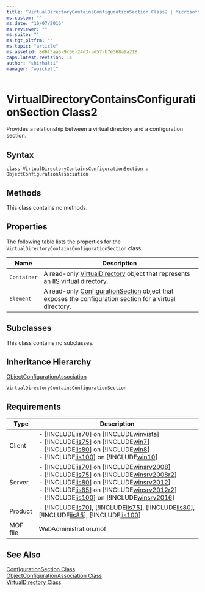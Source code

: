 ```yaml
---
title: "VirtualDirectoryContainsConfigurationSection Class2 | Microsoft Docs"
ms.custom: ""
ms.date: "10/07/2016"
ms.reviewer: ""
ms.suite: ""
ms.tgt_pltfrm: ""
ms.topic: "article"
ms.assetid: 8d6f5aa5-9c66-24d3-ad57-b7e368a9a218
caps.latest.revision: 14
author: "shirhatti"
manager: "wpickett"
---
```

# VirtualDirectoryContainsConfigurationSection Class2
Provides a relationship between a virtual directory and a configuration section.  
  
## Syntax  
  
```vbs  
class VirtualDirectoryContainsConfigurationSection : ObjectConfigurationAssociation  
```  
  
## Methods  
 This class contains no methods.  
  
## Properties  
 The following table lists the properties for the `VirtualDirectoryContainsConfigurationSection` class.  
  
|Name|Description|  
|----------|-----------------|  
|`Container`|A read-only [VirtualDirectory](../wmi-provider/virtualdirectory-class2.md) object that represents an IIS virtual directory.|  
|`Element`|A read-only [ConfigurationSection](../wmi-provider/configurationsection-class1.md) object that exposes the configuration section for a virtual directory.|  
  
## Subclasses  
 This class contains no subclasses.  
  
## Inheritance Hierarchy  
 [ObjectConfigurationAssociation](../wmi-provider/objectconfigurationassociation-class.md)  
  
 `VirtualDirectoryContainsConfigurationSection`  
  
## Requirements  
  
|Type|Description|  
|----------|-----------------|  
|Client|-   [!INCLUDE[iis70](../wmi-provider/includes/iis70-md.md)] on [!INCLUDE[winvista](../wmi-provider/includes/winvista-md.md)]<br />-   [!INCLUDE[iis75](../wmi-provider/includes/iis75-md.md)] on [!INCLUDE[win7](../wmi-provider/includes/win7-md.md)]<br />-   [!INCLUDE[iis80](../wmi-provider/includes/iis80-md.md)] on [!INCLUDE[win8](../wmi-provider/includes/win8-md.md)]<br />-   [!INCLUDE[iis100](../wmi-provider/includes/iis100-md.md)] on [!INCLUDE[win10](../wmi-provider/includes/win10-md.md)]|  
|Server|-   [!INCLUDE[iis70](../wmi-provider/includes/iis70-md.md)] on [!INCLUDE[winsrv2008](../wmi-provider/includes/winsrv2008-md.md)]<br />-   [!INCLUDE[iis75](../wmi-provider/includes/iis75-md.md)] on [!INCLUDE[winsrv2008r2](../wmi-provider/includes/winsrv2008r2-md.md)]<br />-   [!INCLUDE[iis80](../wmi-provider/includes/iis80-md.md)] on [!INCLUDE[winsrv2012](../wmi-provider/includes/winsrv2012-md.md)]<br />-   [!INCLUDE[iis85](../wmi-provider/includes/iis85-md.md)] on [!INCLUDE[winsrv2012r2](../wmi-provider/includes/winsrv2012r2-md.md)]<br />-   [!INCLUDE[iis100](../wmi-provider/includes/iis100-md.md)] on [!INCLUDE[winsrv2016](../wmi-provider/includes/winsrv2016-md.md)]|  
|Product|-   [!INCLUDE[iis70](../wmi-provider/includes/iis70-md.md)], [!INCLUDE[iis75](../wmi-provider/includes/iis75-md.md)], [!INCLUDE[iis80](../wmi-provider/includes/iis80-md.md)], [!INCLUDE[iis85](../wmi-provider/includes/iis85-md.md)], [!INCLUDE[iis100](../wmi-provider/includes/iis100-md.md)]|  
|MOF file|WebAdministration.mof|  
  
## See Also  
 [ConfigurationSection Class](../wmi-provider/configurationsection-class1.md)   
 [ObjectConfigurationAssociation Class](../wmi-provider/objectconfigurationassociation-class.md)   
 [VirtualDirectory Class](../wmi-provider/virtualdirectory-class2.md)